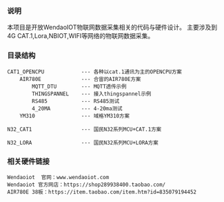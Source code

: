 ### 说明

本项目是开放WendaoIOT物联网数据采集相关的代码与硬件设计。
主要涉及到4G CAT.1,Lora,NBIOT,WIFI等网络的物联网数据采集。


### 目录结构

	CAT1_OPENCPU			--- 各种以cat.1通讯为主的OPENCPU方案
		AIR780E				--- 合宙的AIR780E方案
			MQTT_DTU		--- MQTT透传示例
			THINGSPANNEL	--- 接入thingspannel示例
			RS485			--- RS485测试
			4_20MA			--- 4-20ma测试
		YM310				---	域格YM310方案
	
	N32_CAT1				--- 国民N32系列MCU+CAT.1方案
	
	N32_LORA				--- 国民N32系列MCU+LORA方案
	
### 相关硬件链接
	Wendaoiot  官网：www.wendaoiot.com
	Wendaoiot 官方网店：https://shop289938400.taobao.com/
	AIR780E 38板：https://item.taobao.com/item.htm?id=835079194452
			